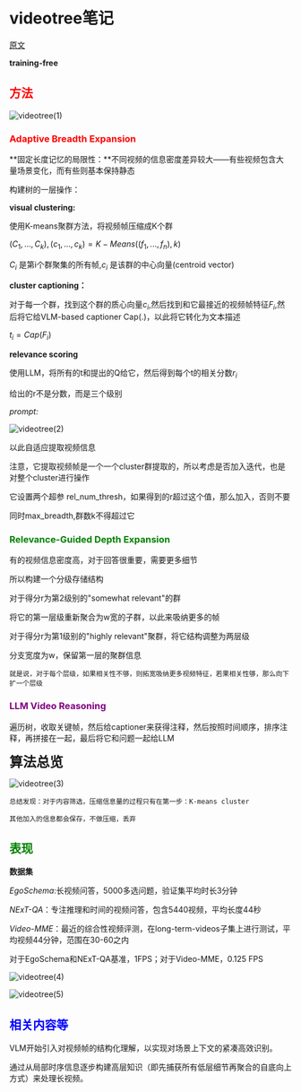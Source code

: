 <h1>videotree笔记</h1>



[原文](http://arxiv.org/pdf/2405.19209)

**training-free**



<h2><font color=red>方法</font></h2>

![videotree(1)](../论文阅读笔记/img/videotree(1).png)



<h3><font color=red>Adaptive Breadth Expansion</font></h3>

**固定长度记忆的局限性：**不同视频的信息密度差异较大——有些视频包含大量场景变化，而有些则基本保持静态



构建树的一层操作：

**visual clustering:** 

使用K-means聚群方法，将视频帧压缩成K个群

$(C_1,...,C_k),(c_1,...,c_k)=K-Means((f_1,...,f_n),k)$

$C_i$ 是第i个群聚集的所有帧,$c_i$ 是该群的中心向量(centroid vector)



**cluster captioning：**  

对于每一个群，找到这个群的质心向量$c_i$,然后找到和它最接近的视频帧特征$F_i$,然后将它给VLM-based captioner Cap(.)，以此将它转化为文本描述

$t_i=Cap(F_i)$



**relevance scoring**

使用LLM，将所有的t和提出的Q给它，然后得到每个t的相关分数$r_i$

给出的r不是分数，而是三个级别

*prompt:*

![videotree(2)](../论文阅读笔记/img/videotree(2).png)

以此自适应提取视频信息



注意，它提取视频帧是一个一个cluster群提取的，所以考虑是否加入迭代，也是对整个cluster进行操作



它设置两个超参 rel_num_thresh，如果得到的r超过这个值，那么加入，否则不要

同时max_breadth,群数k不得超过它



<h3><font color=green>Relevance-Guided Depth Expansion</font></h3>

有的视频信息密度高，对于回答很重要，需要更多细节

所以构建一个分级存储结构



对于得分r为第2级别的"somewhat relevant"的群

将它的第一层级重新聚合为w宽的子群，以此来吸纳更多的帧



对于得分r为第1级别的"highly relevant"聚群，将它结构调整为两层级

分支宽度为w，保留第一层的聚群信息



```
就是说，对于每个层级，如果相关性不够，则拓宽吸纳更多视频特征，若果相关性够，那么向下扩一个层级
```



<h3><font color=purple>LLM Video Reasoning</font></h3>

遍历树，收取关键帧，然后给captioner来获得注释，然后按照时间顺序，排序注释，再拼接在一起，最后将它和问题一起给LLM



<font size=5>**算法总览**</font>

![videotree(3)](../论文阅读笔记/img/videotree(3).png)



```
总结发现：对于内容筛选，压缩信息量的过程只有在第一步：K-means cluster

其他加入的信息都会保存，不做压缩，丢弃
```





<h2><font color=green>表现</font></h2>

**数据集**

*EgoSchema*:长视频问答，5000多选问题，验证集平均时长3分钟

*NExT-QA*：专注推理和时间的视频问答，包含5440视频，平均长度44秒

*Video-MME*：最近的综合性视频评测，在long-term-videos子集上进行测试，平均视频44分钟，范围在30-60之内





对于EgoSchema和NExT-QA基准，1FPS；对于Video-MME，0.125 FPS

![videotree(4)](../论文阅读笔记/img/videotree(4).png)

![videotree(5)](../论文阅读笔记/img/videotree(5).png)





<h2><font color=blue>相关内容等</font></h2>

VLM开始引入对视频帧的结构化理解，以实现对场景上下文的紧凑高效识别。

通过从局部时序信息逐步构建高层知识（即先捕获所有低层细节再聚合的自底向上方式）来处理长视频。